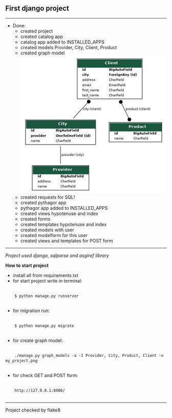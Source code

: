 ##  First django project

--------
* Done:
  * created project
  * created catalog app
  * catalog app added to INSTALLED_APPS
  * created models Provider, City, Client, Product
  * created graph model
  ![my_project.png](my_project.png)
  * created requests for SQL!
  * created pythagor app
  * pythagor app added to INSTALLED_APPS
  * created views hypotenuse and index
  * created forms
  * created templates hypotenuse and index
  * created models with user
  * created modelform for this user
  * created views and templates for POST form
--------
_Project used django, sqlparse and asgiref library_


**How to start project**
* install all from requirements.txt
* for start project write in terminal:
```
    
    $ python manage.py runserver
    
```
* for migration run:
```
    
    $ python manage.py migrate
    
```
* for create graph model:
```
    
    ./manage.py graph_models -a -I Provider, City, Product, Client -o my_project.png
    
```
* for check GET and POST form:
```
    
    http://127.0.0.1:8000/
    
```
--------
Project checked by flake8
